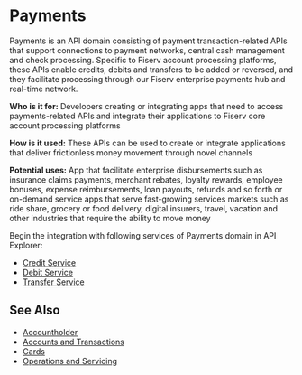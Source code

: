 # Payments

Payments is an API domain consisting of payment transaction-related APIs that support connections to payment networks, central cash management and check processing. Specific to Fiserv account processing platforms, these APIs enable credits, debits and transfers to be added or reversed, and they facilitate processing through our Fiserv enterprise payments hub and real-time network.

**Who is it for:** Developers creating or integrating apps that need to access payments-related APIs and integrate their applications to Fiserv core account processing platforms

**How is it used:** These APIs can be used to create or integrate applications that deliver frictionless money movement through novel channels

**Potential uses:** App that facilitate enterprise disbursements such as insurance claims payments, merchant rebates, loyalty rewards, employee bonuses, expense reimbursements, loan payouts, refunds and so forth or on-demand service apps that serve fast-growing services markets such as ride share, grocery or food delivery, digital insurers, travel, vacation and other industries that require the ability to move money


Begin the integration with following services of Payments domain in API Explorer:
* [Credit Service](../api/?type=post&path=/credits)
* [Debit Service](../api/?type=post&path=/debits)
* [Transfer Service](../api/?type=post&path=/transfers)


## See Also
- [Accountholder](?path=docs/fintechs/accountholder.md "Click to open")
- [Accounts and Transactions](?path=docs/fintechs/acct-and-transactions.md "Click to open")
- [Cards](?path=docs/fintechs/cards.md "Click to open")
- [Operations and Servicing](?path=docs/fintechs/servicing.md "Click to open")
